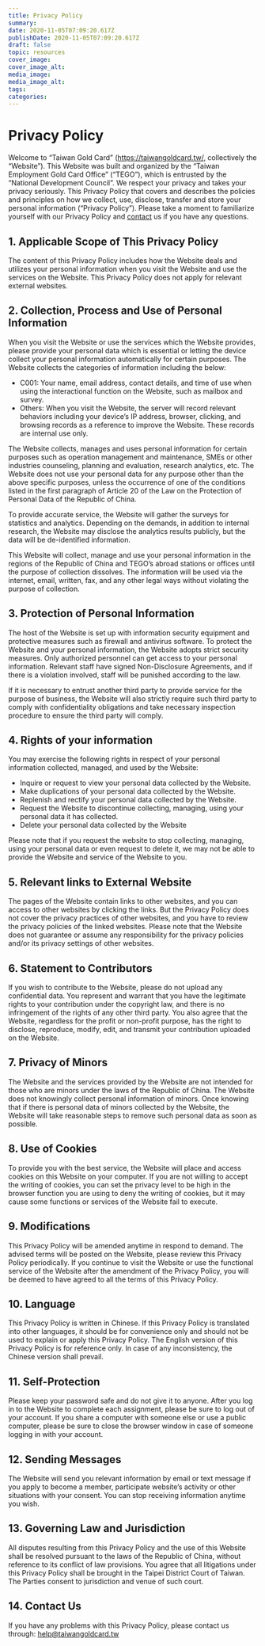 ```yaml
---
title: Privacy Policy
summary:
date: 2020-11-05T07:09:20.617Z
publishDate: 2020-11-05T07:09:20.617Z
draft: false
topic: resources
cover_image:
cover_image_alt:
media_image:
media_image_alt:
tags:
categories:
---
```


# Privacy Policy

Welcome to “Taiwan Gold Card” (https://taiwangoldcard.tw/, collectively the “Website”). This Website
 was built and organized by the “Taiwan Employment Gold Card Office” (“TEGO”), which is entrusted
 by the “National Development Council”. We respect your privacy and takes your privacy seriously.
 This Privacy Policy that covers and describes the policies and principles on how we collect,
 use, disclose, transfer and store your personal information (“Privacy Policy”).
 Please take a moment to familiarize yourself with our Privacy Policy and [contact](/en/contact)
 us if you have any questions.

## 1. Applicable Scope of This Privacy Policy
 The content of this Privacy Policy includes how the Website deals and utilizes your personal
 information when you visit the Website and use the services on the Website. This Privacy Policy
 does not apply for relevant external websites.

## 2. Collection, Process and Use of Personal Information
When you visit the Website or use the services which the Website provides, please provide your
personal data which is essential or letting the device collect your personal information
 automatically for certain purposes. The Website collects the categories of information
 including the below:
*  C001: Your name, email address, contact details, and time of use when using the interactional function on the Website, such as mailbox and survey.
* Others: When you visit the Website, the server will record relevant behaviors including your device’s IP address, browser, clicking, and browsing records as a reference to improve the Website. These records are internal use only.

 The Website collects, manages and uses personal information for certain purposes such as operation
 management and maintenance, SMEs or other industries counseling, planning and evaluation, research
analytics, etc. The Website does not use your personal data for any purpose other than the above
 specific purposes, unless the occurrence of one of the conditions listed in the first paragraph
 of Article 20 of the Law on the Protection of Personal Data of the Republic of China.

To provide accurate service, the Website will gather the surveys for statistics and analytics.
Depending on the demands, in addition to internal research, the Website may disclose the analytics
 results publicly, but the data will be de-identified information.

This Website will collect, manage and use your personal information in the regions of the Republic
 of China and TEGO’s abroad stations or offices until the purpose of collection dissolves. The
 information will be used via the internet, email, written, fax, and any other legal ways without
 violating the purpose of collection.

## 3. Protection of Personal Information
The host of the Website is set up with information security equipment and protective measures such
 as firewall and antivirus software. To protect the Website and your personal information, the
 Website adopts strict security measures. Only authorized personnel can get access to your personal
 information. Relevant staff have signed Non-Disclosure Agreements, and if there is a violation
 involved, staff will be punished according to the law.

If it is necessary to entrust another third party to provide service for the purpose of
 business, the Website will also strictly require such third party to comply with confidentiality
 obligations and take necessary inspection procedure to ensure the third party will comply.

## 4. Rights of your information
You may exercise the following rights in respect of your personal information collected,
 managed, and used by the Website:
* Inquire or request to view your personal data collected by the Website.
* Make duplications of your personal data collected by the Website.
* Replenish and rectify your personal data collected by the Website.
* Request the Website to discontinue collecting, managing, using your personal data it has collected.
* Delete your personal data collected by the Website

Please note that if you request the website to stop collecting, managing, using your personal data
 or even request to delete it, we may not be able to provide the Website and service of the Website
to you.

## 5. Relevant links to External Website
The pages of the Website contain links to other websites, and you can access to other websites
 by clicking the links. But the Privacy Policy does not cover the privacy practices of other
 websites, and you have to review the privacy policies of the linked websites. Please note
 that the Website does not guarantee or assume any responsibility for the privacy policies
 and/or its privacy settings of other websites.

## 6. Statement to Contributors
If you wish to contribute to the Website, please do not upload any confidential data. You
 represent and warrant that you have the legitimate rights to your contribution under the
 copyright law, and there is no infringement of the rights of any other third party. You also
 agree that the Website, regardless for the profit or non-profit purpose, has the right to
 disclose, reproduce, modify, edit, and transmit your contribution uploaded on the Website.

## 7. Privacy of Minors
The Website and the services provided by the Website are not intended for those who are minors
 under the laws of the Republic of China. The Website does not knowingly collect personal
 information of minors. Once knowing that if there is personal data of minors collected by the
 Website, the Website will take reasonable steps to remove such personal data as soon as possible.

## 8. Use of Cookies
To provide you with the best service, the Website will place and access cookies on this Website
 on your computer. If you are not willing to accept the writing of cookies, you can set the privacy
 level to be high in the browser function you are using to deny the writing of cookies, but it may
 cause some functions or services of the Website fail to execute.

## 9. Modifications
This Privacy Policy will be amended anytime in respond to demand. The advised terms will be posted
 on the Website, please review this Privacy Policy periodically. If you continue to visit the
 Website or use the functional service of the Website after the amendment of the Privacy Policy,
 you will be deemed to have agreed to all the terms of this Privacy Policy.

## 10. Language
This Privacy Policy is written in Chinese. If this Privacy Policy is translated into other
 languages, it should be for convenience only and should not be used to explain or apply this
 Privacy Policy. The English version of this Privacy Policy is for reference only. In case of
 any inconsistency, the Chinese version shall prevail.

## 11. Self-Protection
Please keep your password safe and do not give it to anyone. After you log in to the Website
 to complete each assignment, please be sure to log out of your account. If you share a
 computer with someone else or use a public computer, please be sure to close the browser
 window in case of someone logging in with your account.

## 12. Sending Messages
The Website will send you relevant information by email or text message if you apply to become
 a member, participate website’s activity or other situations with your consent. You can stop
 receiving information anytime you wish.

## 13. Governing Law and Jurisdiction
All disputes resulting from this Privacy Policy and the use of this Website shall be resolved
 pursuant to the laws of the Republic of China, without reference to its conflict of law
 provisions. You agree that all litigations under this Privacy Policy shall be brought in the
 Taipei District Court of Taiwan. The Parties consent to jurisdiction and venue of such court.

## 14. Contact Us
If you have any problems with this Privacy Policy, please contact us through: help@taiwangoldcard.tw
